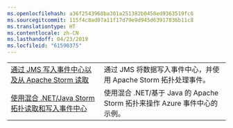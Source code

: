 ```yaml
---
ms.openlocfilehash: a36f2543968ba301a251382b0458ed9363519fc6
ms.sourcegitcommit: 115f4c8ad07a11f17d79e9d945d63917836b11c8
ms.translationtype: HT
ms.contentlocale: zh-CN
ms.lasthandoff: 04/23/2019
ms.locfileid: "61590375"
---
```

|  |  |
|---------|---------|
| [通过 JMS 写入事件中心以及从 Apache Storm 读取][1] | 通过 JMS 将数据写入事件中心，并使用 Apache Storm 拓扑处理事件。 
| [使用混合 .NET/Java Storm 拓扑读取和写入事件中心][2] | 使用混合 .NET/基于 Java 的 Apache Storm 拓扑来操作 Azure 事件中心的示例。

[1]: https://azure.microsoft.com/resources/samples/event-hubs-java-storm-sender-jms-receiver/
[2]: https://azure.microsoft.com/resources/samples/hdinsight-dotnet-java-storm-eventhub/